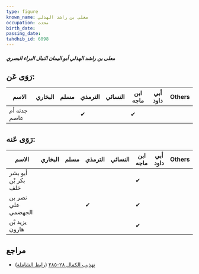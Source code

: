 ```yaml
---
type: figure
known_name: معلى بن راشد الهذلي
occupation: محدث
birth_date:
passing_date:
tahdhib_id: 6098
---
```

##### معلى بن راشد الهذلي أبو اليمان النبال البراء البصري

## رَوَى عَن:
| الاسم        | البخاري | مسلم | الترمذي | النسائي | ابن ماجه | أبي داود | Others |
| ------------ | ------- | ---- | ------- | ------- | -------- | -------- | ------ |
| جدته أم عاصم |         |      | ✔       |         | ✔        |          |        |
## رَوَى عَنه:
| الاسم               | البخاري | مسلم | الترمذي | النسائي | ابن ماجه | أبي داود | Others |
| ------------------- | ------- | ---- | ------- | ------- | -------- | -------- | ------ |
| أبو بشر بكر بْن خلف |         |      |         |         | ✔        |          |        |
| نصر بن علي الجهضمي  |         |      | ✔       |         | ✔        |          |        |
| يزيد بْن هارون      |         |      |         |         | ✔        |          |        |
## مراجع
- [تهذيب الكمال ٢٨-٢٨٥](obsidian://open?vault=Tahdhib-al-Kamal&file=Figures/٦٠٩٨-معلى%20بن%20راشد%20الهذلي%20أبو%20اليمان%20النبال%20البراء%20البصري) ([رابط الشاملة](https://shamela.ws/book/3722/15260))